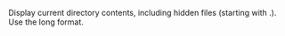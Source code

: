  Display current directory contents, including hidden files (starting with .). Use the long format.
